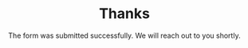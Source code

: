 ---
title: Thanks
subtitle: >
  The form was submitted successfully. We will reach out to you shortly.
image: /images/svg-illustrations/faq.svg
---
